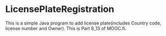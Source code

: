 # LicensePlateRegistration
This is a simple Java program to add license plate(includes Country code, license number and Owner). This is Part 8_13 of MOOC.fi.
